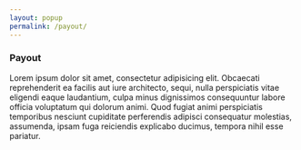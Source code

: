 ```yaml
---
layout: popup
permalink: /payout/
---
```


### Payout

Lorem ipsum dolor sit amet, consectetur adipisicing elit. Obcaecati reprehenderit ea facilis aut iure architecto, sequi, nulla perspiciatis vitae eligendi eaque laudantium, culpa minus dignissimos consequuntur labore officia voluptatum qui dolorum animi. Quod fugiat animi perspiciatis temporibus nesciunt cupiditate perferendis adipisci consequatur molestias, assumenda, ipsam fuga reiciendis explicabo ducimus, tempora nihil esse pariatur. 
